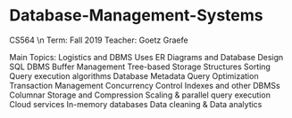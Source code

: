 # Database-Management-Systems
CS564 \n
Term: Fall 2019
Teacher: Goetz Graefe

Main Topics:
Logistics and DBMS Uses
ER Diagrams and Database Design
SQL
DBMS Buffer Management
Tree-based Storage Structures
Sorting
Query execution algorithms
Database Metadata
Query Optimization 
Transaction Management
Concurrency Control 
Indexes and other DBMSs
Columnar Storage and Compression
Scaling & parallel query execution
Cloud services
In-memory databases
Data cleaning & Data analytics
